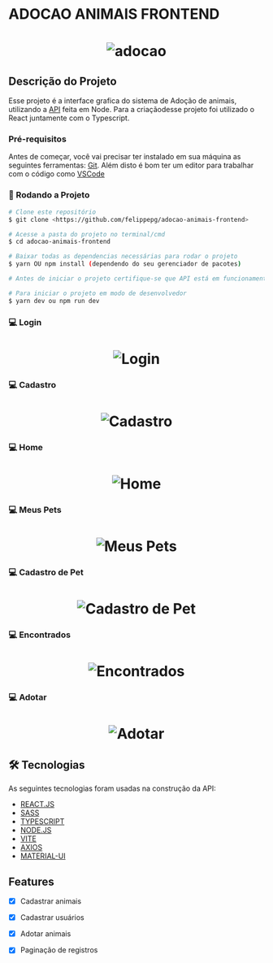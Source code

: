 # ADOCAO ANIMAIS FRONTEND

<h1 align="center">
    <img alt="adocao" title="adocao" src="./src/assets/logo.png" />
</h1>

## Descrição do Projeto
Esse projeto é a interface grafica do sistema de Adoção de animais, utilizando 
a [API](https://github.com/felippepg/api-adocao-animais) feita em Node.
Para a criaçãodesse projeto foi utilizado o React juntamente com o Typescript.

### Pré-requisitos

Antes de começar, você vai precisar ter instalado em sua máquina as seguintes ferramentas:
[Git](https://git-scm.com). 
Além disto é bom ter um editor para trabalhar com o código como [VSCode](https://code.visualstudio.com/)

### 🎲 Rodando a Projeto

```bash
# Clone este repositório
$ git clone <https://github.com/felippepg/adocao-animais-frontend>

# Acesse a pasta do projeto no terminal/cmd
$ cd adocao-animais-frontend

# Baixar todas as dependencias necessárias para rodar o projeto
$ yarn OU npm install (dependendo do seu gerenciador de pacotes)

# Antes de iniciar o projeto certifique-se que API está em funcionamento

# Para iniciar o projeto em modo de desenvolvedor 
$ yarn dev ou npm run dev
```

### :computer: Login

<h1 align="center">
    <img alt="Login" title="Login" src="./src/assets/projeto/login.png" />
</h1>

### :computer: Cadastro 

<h1 align="center">
    <img alt="Cadastro" title="Cadastro" src="./src/assets/projeto/signup.png" />
</h1>

### :computer: Home

<h1 align="center">
    <img alt="Home" title="Home" src="./src/assets/projeto/home.png" />
</h1>

### :computer: Meus Pets

<h1 align="center">
    <img alt="Meus Pets" title="Meus Pets" src="./src/assets/projeto/meuspets.png" />
</h1>

### :computer: Cadastro de Pet

<h1 align="center">
    <img alt="Cadastro de Pet" title="Cadastro de Pet" src="./src/assets/projeto/cadastrarpet.png" />
</h1>

### :computer: Encontrados

<h1 align="center">
    <img alt="Encontrados" title="Encontrados" src="./src/assets/projeto/encontrados.png" />
</h1>

### :computer: Adotar

<h1 align="center">
    <img alt="Adotar" title="Adotar" src="./src/assets/projeto/adocao.png" />
</h1>

## 🛠 Tecnologias

As seguintes tecnologias foram usadas na construção da API:

- [REACT.JS](https://pt-br.reactjs.org/)
- [SASS](https://sass-lang.com/)
- [TYPESCRIPT](https://www.typescriptlang.org/)
- [NODE.JS](https://nodejs.org/en/)
- [VITE](https://vitejs.dev/)
- [AXIOS](https://axios-http.com/)
- [MATERIAL-UI](https://mui.com/pt/)


## Features

- [x] Cadastrar animais
- [x] Cadastrar usuários
- [x] Adotar animais
- [x] Paginação de registros


